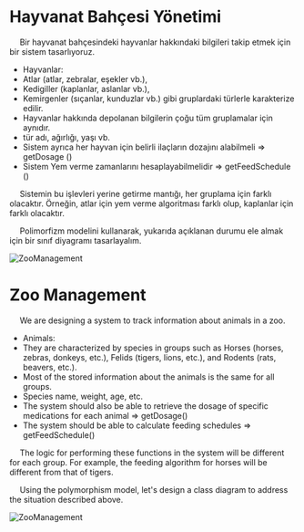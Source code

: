 # Hayvanat Bahçesi Yönetimi

&emsp; Bir hayvanat bahçesindeki hayvanlar hakkındaki bilgileri takip etmek için bir sistem tasarlıyoruz.

- Hayvanlar:
- Atlar (atlar, zebralar, eşekler vb.),
- Kedigiller (kaplanlar, aslanlar vb.),
- Kemirgenler (sıçanlar, kunduzlar vb.) gibi gruplardaki türlerle karakterize edilir.
- Hayvanlar hakkında depolanan bilgilerin çoğu tüm gruplamalar için aynıdır.
- tür adı, ağırlığı, yaşı vb.
- Sistem ayrıca her hayvan için belirli ilaçların dozajını alabilmeli => getDosage ()
- Sistem Yem verme zamanlarını hesaplayabilmelidir => getFeedSchedule ()

&emsp; Sistemin bu işlevleri yerine getirme mantığı, her gruplama için farklı olacaktır. Örneğin, atlar için yem verme algoritması farklı olup, kaplanlar için farklı olacaktır.

&emsp; Polimorfizm modelini kullanarak, yukarıda açıklanan durumu ele almak için bir sınıf diyagramı tasarlayalım.

![ZooManagement](https://github.com/Volkanguder/OOP/assets/67462858/33e22105-30d4-478b-8d74-2dfd8d6924d0)


# Zoo Management

&emsp; We are designing a system to track information about animals in a zoo.

- Animals:
- They are characterized by species in groups such as Horses (horses, zebras, donkeys, etc.), Felids (tigers, lions, etc.), and Rodents (rats, beavers, etc.).
- Most of the stored information about the animals is the same for all groups.
- Species name, weight, age, etc.
- The system should also be able to retrieve the dosage of specific medications for each animal => getDosage()
- The system should be able to calculate feeding schedules => getFeedSchedule()

&emsp; The logic for performing these functions in the system will be different for each group. For example, the feeding algorithm for horses will be different from that of tigers.

&emsp; Using the polymorphism model, let's design a class diagram to address the situation described above.

![ZooManagement](https://github.com/Volkanguder/OOP/assets/67462858/d545a741-853e-455b-b6c1-91cef93a4dd7)
